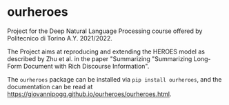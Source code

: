 # ourheroes
Project for the Deep Natural Language Processing course offered by Politecnico di Torino A.Y. 2021/2022.

The Project aims at reproducing and extending the HEROES model as described by Zhu et al. in the paper "Summarizing 
"Summarizing Long-Form Document with Rich Discourse Information".

The `ourheroes` package can be installed via `pip install ourheroes`, and the documentation can be read at https://giovannipogg.github.io/ourheroes/ourheroes.html.
